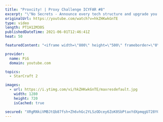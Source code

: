 ```yaml
---
title: "Proxcity! | Proxy Challenge ICYFAR #8"
excerpt: "\"No Secrets - Announce every tech structure and upgrade you build\" Submit replays to eonblu95@gmail.com as attachment. Latest submission is before the monday(US/EU) / tuesday(AUS) daily.\r Full Playlist of Daily VoDs: https://www.youtube.com/playlist?list=PLFUDU8AOevUdOq5x--TBFC-p54CMWM4Fb\r See the Show"
originalUrl: https://youtube.com/watch?v=hkZHKwkGnTE
type: video
length: PT1H12M30S
publishedDateTime: 2021-06-01T12:46:41Z
heat: 50

featuredContent: "<iframe width=\"800\" height=\"500\" frameborder=\"0\" src=\"https://www.youtube.com/embed/hkZHKwkGnTE\" allow=\"accelerometer; autoplay; encrypted-media; gyroscope; picture-in-picture\" allowfullscreen></iframe>"

provider:
  name: PiG
  domain: youtube.com

topics:
  - StarCraft 2

images:
  - url: https://i.ytimg.com/vi/hkZHKwkGnTE/maxresdefault.jpg
    width: 1280
    height: 720
    isCached: true

secured: "XRgRNkiVMBJtQb87fsh+Zh6vhGc2YLSzODcey6ZoK0SbPtaxYdXpmqgU728Y0NQD1dB7EDBN4rgt7O0EBCKuvp7qXTuQz+OumkqEzcJZ1P3TNQz1P6+ojGyBrD8MQtJfo6ulk0ugwA7tbRdeJlvfYtZ1QGkzOZxOUaF5qhux7mIiNZM4VFMB1kvVUZd5S7EP/bG/n28nTvu0PjUPf/p13Dn8EaNCptBd+fh43BkgKT7oGB47I760xnQctxYZ23srpMv0a5oOBLXm/+zEiPMiNa0zDpSxpIk6o3lnZCbQyM3d7LII0oiOK0YioqDai/81gO1utMxJCd7PJJIR4bUs+g7204mWXdChCIAf7U+EnIP/qE1TzmzN/sNRP1wxDdMpEIGswFdBe8klA51SAjbqQ9UKI3XS4uQfG81X5RYiRbY=;ARsq7id5xgS84Gaa0XVSnw=="
---
```


